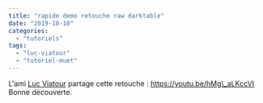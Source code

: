 ```yaml
---
title: "rapide demo retouche raw darktable"
date: "2019-10-10"
categories: 
  - "tutoriels"
tags: 
  - "luc-viatour"
  - "tutoriel-muet"
---
```


L'ami [Luc Viatour](https://www.youtube.com/channel/UCNLc97wHCBhgENfkIDiOUPQ) partage cette retouche : https://youtu.be/hMg\_aLKccVI Bonne découverte.
